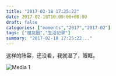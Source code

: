 ```yaml
---
title: "2017-02-18 17:25:22"
date: 2017-02-18T10:00:00+08:00
draft: false
categories: ["moments","2017","2017-02"]
tags: ["朋友圈","生活记录"]
summary: "2017-02-18 17:25:22..."
---
```


这样的阵容，还没看，我就湿了，眼眶。

![Media 1](/Moments/photos/2017-02-18/201702181725220.jpg)

